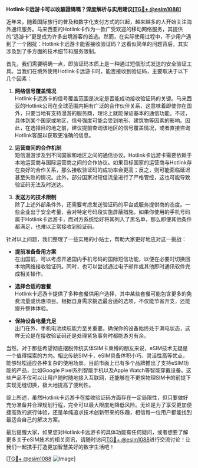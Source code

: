 **Hotlink卡远游卡可以收驗證碼嗎？深度解析与实用建议[[TG💪+ @esim1088](https://t.me/s/esim1088)]**

近年来，随着国际旅行的普及和数字化支付方式的兴起，越来越多的人开始关注海外通讯服务。马来西亚的Hotlink卡作为一款广受欢迎的移动网络服务，其提供的“远游卡”更是成为许多出境游客的首选。然而，在实际使用过程中，不少用户遇到了一个困扰：Hotlink卡远游卡能否接收验证码？这看似简单的问题背后，其实涉及到了多方面的技术细节和服务限制。

首先，我们需要明确一点，即验证码本质上是一种通过短信形式发送的安全验证工具。当我们在境外使用Hotlink卡远游卡时，能否接收到验证码，主要取决于以下几个因素：

1. **网络信号覆盖情况**  
   Hotlink卡远游卡的信号覆盖范围是决定是否能成功接收验证码的关键。马来西亚的Hotlink公司在全球范围内拥有广泛的合作伙伴关系，这意味着即使你在国外，只要当地有支持漫游的服务商，理论上就能保证基本的通信功能。不过，具体到某个国家或地区，信号强度可能会受到地形、建筑物等因素的影响。因此，在选择目的地之前，建议提前查询该地区的信号覆盖情况，或者直接咨询Hotlink客服以获取更准确的信息。

2. **运营商间的合作机制**  
   短信漫游涉及到不同国家和地区之间的通信协议。Hotlink卡远游卡需要依赖于本地运营商与国际运营商之间的合作协议。如果目标国家的运营商与Hotlink存在良好的合作关系，那么接收验证码的成功率会更高；反之，则可能面临延迟甚至失败的情况。此外，部分国家对短信流量进行了严格管控，这也可能导致验证码无法及时送达。

3. **发送方的技术限制**  
   除了上述外部条件外，还需要考虑发送验证码的平台或服务提供商的态度。一些企业出于安全考量，会对特定号码段实施屏蔽措施。如果你使用的手机号码属于Hotlink卡远游卡，而对方系统恰好将其列入了黑名单，那么即便其他条件都满足，也难以正常接收到验证码。

针对以上问题，我们整理了一些实用的小贴士，帮助大家更好地应对这一挑战：

- **提前准备备用方案**  
  在出国前，可以考虑开通国内手机号码的国际短信功能，以便在必要时切换回本地网络接收验证码。同时，也可以尝试通过电子邮件或其他即时通讯软件完成相关操作。
  
- **选择合适的套餐**  
  Hotlink卡远游卡提供了多种套餐供用户选择，其中某些套餐可能包含更多的免费流量或优惠项目。根据自身需求挑选最合适的选项，不仅能节省开支，还能提升整体体验。

- **保持设备电量充足**  
  出门在外，手机电池续航能力至关重要。确保你的设备始终处于满电状态，这样无论是在接收验证码还是处理紧急事务时都能游刃有余。

当然，对于那些希望彻底摆脱传统实体SIM卡束缚的朋友来说，eSIM技术无疑是一个值得探索的方向。相比传统SIM卡，eSIM具备体积小巧、灵活性高等优点，能够轻松适应各种复杂的使用场景。目前市面上已有多个品牌推出了支持eSIM功能的产品，比如Google Pixel系列智能手机以及Apple Watch等智能穿戴设备。这些产品不仅可以让用户随时随地接入互联网，还能够在不更换物理SIM卡的前提下实现无缝切换，极大地提高了便利性。

综上所述，虽然Hotlink卡远游卡在接收验证码方面存在一定局限性，但只要做好充分准备并合理规划行程，完全可以最大限度地降低风险。无论是为了享受更加便捷高效的旅行体验，还是单纯追求技术创新带来的乐趣，相信每一位用户都能找到最适合自己的解决方案。

最后提醒大家，如果您对Hotlink卡远游卡的具体功能有任何疑问，或者想要了解更多关于eSIM技术的相关资讯，请随时访问[TG💪+ @esim1088](https://t.me/s/esim1088)进行交流讨论！让我们一起携手打造更加智慧美好的数字生活吧！

[[TG💪+ @esim1088](https://t.me/s/esim1088) ![Image](https://i.postimg.cc/4NQfJmqS/Snipaste-2025-05-13-00-14-12.png)]